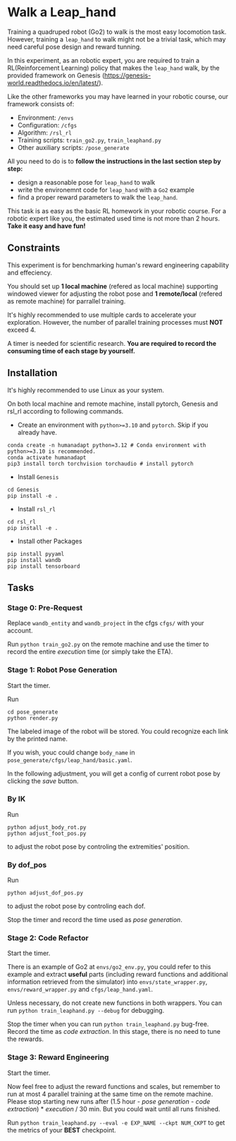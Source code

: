 # Walk a Leap_hand

Training a quadruped robot (Go2) to walk is the most easy locomotion task. However, training a `leap_hand` to walk might not be a trivial task, which may need careful pose design and reward tunning.

In this experiment, as an robotic expert, you are required to train a RL(Reinforcement Learning) policy that makes the `leap_hand` walk, by the provided framework on Genesis (https://genesis-world.readthedocs.io/en/latest/).

Like the other frameworks you may have learned in your robotic course, our framework consists of:
- Environment: `/envs`
- Configuration: `/cfgs`
- Algorithm: `/rsl_rl`
- Training scripts: `train_go2.py`, `train_leaphand.py`
- Other auxiliary scripts: `/pose_generate`

All you need to do is to **follow the instructions in the last section step by step:**
- design a reasonable pose for `leap_hand` to walk
- write the environemnt code for `leap_hand` with a `Go2` example
- find a proper reward parameters to walk the `leap_hand`.

This task is as easy as the basic RL homework in your robotic course. For a robotic expert like you, the estimated used time is not more than 2 hours. **Take it easy and have fun!**


## Constraints

This experiment is for benchmarking human's reward engineering capability and effeciency. 

You should set up **1 local machine** (refered as local machine) supporting windowed viewer for adjusting the robot pose and **1 remote/local** (refered as remote machine) for parrallel training.

It's highly recommended to use multiple cards to accelerate your exploration. However, the number of parallel training processes must **NOT** exceed 4. 

A timer is needed for scientific research. **You are required to record the consuming time of each stage by yourself.**

## Installation

It's highly recommended to use Linux as your system. 

On both local machine and remote machine, install pytorch, Genesis and rsl_rl according to following commands.

- Create an environment with `python>=3.10` and `pytorch`. Skip if you already have. 

```
conda create -n humanadapt python=3.12 # Conda environment with python>=3.10 is recommended.
conda activate humanadapt 
pip3 install torch torchvision torchaudio # install pytorch
```
- Install `Genesis`

```
cd Genesis
pip install -e .
```

- Install `rsl_rl`
```
cd rsl_rl
pip install -e .
```

- Install other Packages

```
pip install pyyaml
pip install wandb
pip install tensorboard
```

## Tasks

### Stage 0: Pre-Request

Replace `wandb_entity` and `wandb_project` in the cfgs `cfgs/` with  your account.

Run `python train_go2.py` on the remote machine and use the timer to record the entire *execution* time (or simply take the ETA).

### Stage 1: Robot Pose Generation

Start the timer.

Run
```
cd pose_generate
python render.py
```
The labeled image of the robot will be stored. You could recognize each link by the printed name.

If you wish, youc could change `body_name` in `pose_generate/cfgs/leap_hand/basic.yaml`.

In the following adjustment, you will get a config of current robot pose by clicking the *save* button.

### By IK
Run
```
python adjust_body_rot.py
python adjust_foot_pos.py
```
to adjust the robot pose by controling the extremities' position.

### By dof_pos
Run
```
python adjust_dof_pos.py
```
to adjust the robot pose by controling each dof.

Stop the timer and record the time used as *pose generation*.

### Stage 2: Code Refactor

Start the timer.

There is an example of Go2 at `envs/go2_env.py`, you could refer to this example and extract **useful** parts (including reward functions and additional information retrieved from the simulator) into `envs/state_wrapper.py`, `envs/reward_wrapper.py` and `cfgs/leap_hand.yaml`. 

Unless necessary, do not create new functions in both wrappers. You can run `python train_leaphand.py --debug` for debugging.

Stop the timer when you can run `python train_leaphand.py` bug-free. Record the time as *code extraction*. In this stage, there is no need to tune the rewards.

### Stage 3: Reward Engineering

Start the timer.

Now feel free to adjust the reward functions and scales, but remember to run at most 4 parallel training at the same time on the remote machine. Please stop starting new runs after (1.5 hour - *pose generation* - *code extraction*) * *execution* / 30 min. But you could wait until all runs finished.

Run `python train_leaphand.py --eval -e EXP_NAME --ckpt NUM_CKPT` to get the metrics of your **BEST** checkpoint.
